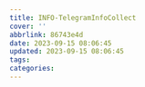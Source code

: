 ```yaml
---
title: INFO-TelegramInfoCollect
cover: ''
abbrlink: 86743e4d
date: 2023-09-15 08:06:45
updated: 2023-09-15 08:06:45
tags:
categories:
---
```

